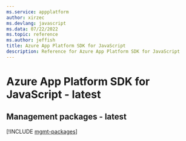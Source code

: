```yaml
---
ms.service: appplatform
author: xirzec
ms.devlang: javascript
ms.data: 07/22/2022
ms.topic: reference
ms.author: jeffish
title: Azure App Platform SDK for JavaScript
description: Reference for Azure App Platform SDK for JavaScript
---
```

# Azure App Platform SDK for JavaScript - latest

## Management packages - latest
[!INCLUDE [mgmt-packages](app-platform-mgmt-index.md)]
